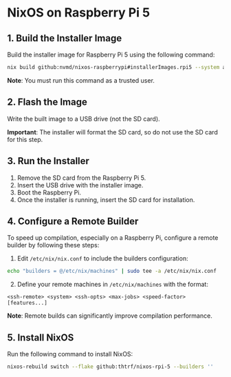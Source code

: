 # NixOS on Raspberry Pi 5

## 1. Build the Installer Image

Build the installer image for Raspberry Pi 5 using the following command:

```bash
nix build github:nvmd/nixos-raspberrypi#installerImages.rpi5 --system aarch64-linux
```

**Note**: You must run this command as a trusted user.

## 2. Flash the Image

Write the built image to a USB drive (not the SD card).

**Important**: The installer will format the SD card, so do not use the SD card for this step.

## 3. Run the Installer

1. Remove the SD card from the Raspberry Pi 5.
2. Insert the USB drive with the installer image.
3. Boot the Raspberry Pi.
4. Once the installer is running, insert the SD card for installation.

## 4. Configure a Remote Builder

To speed up compilation, especially on a Raspberry Pi, configure a remote builder by following these steps:

1. Edit `/etc/nix/nix.conf` to include the builders configuration:

```bash
echo "builders = @/etc/nix/machines" | sudo tee -a /etc/nix/nix.conf
```

2. Define your remote machines in `/etc/nix/machines` with the format:

```
<ssh-remote> <system> <ssh-opts> <max-jobs> <speed-factor> [features...]
```

**Note**: Remote builds can significantly improve compilation performance.

## 5. Install NixOS

Run the following command to install NixOS:

```bash
nixos-rebuild switch --flake github:thtrf/nixos-rpi-5 --builders ''
```
